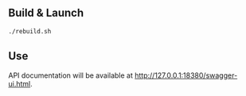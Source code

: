 
## Build & Launch

```bash
./rebuild.sh
```

## Use

API documentation will be available at http://127.0.0.1:18380/swagger-ui.html.
